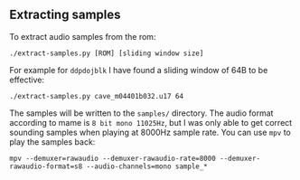 ## Extracting samples
To extract audio samples from the rom:
```
./extract-samples.py [ROM] [sliding window size]
```
For example for `ddpdojblk` I have found a sliding window of 64B to be effective:
```
./extract-samples.py cave_m04401b032.u17 64
```
The samples will be written to the `samples/` directory. The audio format according to mame 
is `8 bit mono 11025Hz`, but I was only able to get correct sounding samples when playing at
8000Hz sample rate. You can use `mpv` to play the samples back:
```
mpv --demuxer=rawaudio --demuxer-rawaudio-rate=8000 --demuxer-rawaudio-format=s8 --audio-channels=mono sample_*
```
